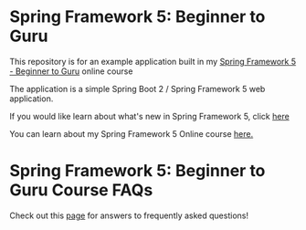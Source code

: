 # Spring Framework 5: Beginner to Guru

This repository is for an example application built in my [Spring Framework 5 - Beginner to Guru](https://www.udemy.com/testing-spring-boot-beginner-to-guru/?couponCode=GITHUB_REPO) online course

The application is a simple Spring Boot 2 / Spring Framework 5 web application.

If you would like learn about what's new in Spring Framework 5, click [here](https://springframework.guru/what-is-new-with-spring-framework-5/)

You can learn about my Spring Framework 5 Online course [here.](https://www.udemy.com/testing-spring-boot-beginner-to-guru/?couponCode=GITHUB_REPO)

# Spring Framework 5: Beginner to Guru Course FAQs

Check out this [page](https://github.com/springframeworkguru/spring5webapp/wiki) for answers to frequently asked questions! 

